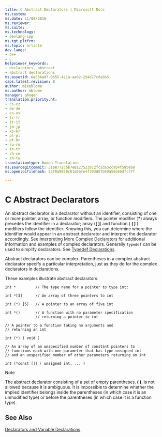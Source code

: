 ```yaml
---
title: C Abstract Declarators | Microsoft Docs
ms.custom: 
ms.date: 11/04/2016
ms.reviewer: 
ms.suite: 
ms.technology:
- devlang-cpp
ms.tgt_pltfrm: 
ms.topic: article
dev_langs:
- C++
- C
helpviewer_keywords:
- declarators, abstract
- abstract declarations
ms.assetid: 6a556ad7-0555-421a-aa02-294d77cda8b5
caps.latest.revision: 8
author: mikeblome
ms.author: mblome
manager: ghogen
translation.priority.ht:
- cs-cz
- de-de
- es-es
- fr-fr
- it-it
- ja-jp
- ko-kr
- pl-pl
- pt-br
- ru-ru
- tr-tr
- zh-cn
- zh-tw
translationtype: Human Translation
ms.sourcegitcommit: 3168772cbb7e8127523bc2fc2da5cc9b4f59beb8
ms.openlocfilehash: 23f0a8820c61a0bfe4f393d87b69a58b66dfc77f

---
```

# C Abstract Declarators
An abstract declarator is a declarator without an identifier, consisting of one or more pointer, array, or function modifiers. The pointer modifier (**\***) always precedes the identifier in a declarator; array (**[ ]**) and function ( **( )** ) modifiers follow the identifier. Knowing this, you can determine where the identifier would appear in an abstract declarator and interpret the declarator accordingly. See [Interpreting More Complex Declarators](../c-language/interpreting-more-complex-declarators.md) for additional information and examples of complex declarators. Generally `typedef` can be used to simplify declarators. See [Typedef Declarations](../c-language/typedef-declarations.md).  
  
 Abstract declarators can be complex. Parentheses in a complex abstract declarator specify a particular interpretation, just as they do for the complex declarators in declarations.  
  
 These examples illustrate abstract declarators:  
  
```  
int *         // The type name for a pointer to type int:  
  
int *[3]      // An array of three pointers to int  
  
int (*) [5]   // A pointer to an array of five int  
  
int *()       // A function with no parameter specification  
              // returning a pointer to int  
  
// A pointer to a function taking no arguments and   
// returning an int  
  
int (*) ( void )    
  
// An array of an unspecified number of constant pointers to   
// functions each with one parameter that has type unsigned int   
// and an unspecified number of other parameters returning an int   
  
int (*const []) ( unsigned int, ... )  
```  
  
> [!NOTE]
>  The abstract declarator consisting of a set of empty parentheses, **( )**, is not allowed because it is ambiguous. It is impossible to determine whether the implied identifier belongs inside the parentheses (in which case it is an unmodified type) or before the parentheses (in which case it is a function type).  
  
## See Also  
 [Declarators and Variable Declarations](../c-language/declarators-and-variable-declarations.md)


<!--HONumber=Jan17_HO2-->


